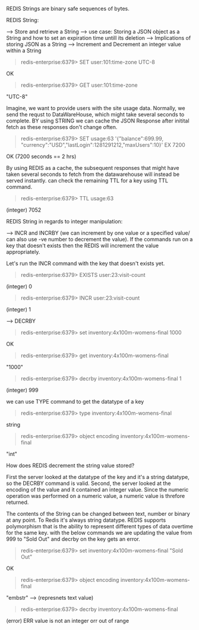 REDIS Strings are binary safe sequences of bytes.

REDIS String:

--> Store and retrieve a String
--> use case: Storing a JSON object as a String and how to set an expiration time untill its deletion
--> Implications of storing JSON as a String
--> Increment and Decrement an integer value within a String

> redis-enterprise:6379> SET user:101:time-zone UTC-8

OK

> redis-enterprise:6379> GET user:101:time-zone

"UTC-8"

Imagine, we want to provide users with the site usage data. Normally, we send the requst to DataWareHouse, which might take several seconds to complete. BY using STRING we can cache the JSON Response after initital fetch as these responses don't change often.

> redis-enterprise:6379> SET usage:63 '{"balance":699.99, "currency":"USD","lastLogin":1281291212,"maxUsers":10}' EX 7200

OK (7200 seconds == 2 hrs)

By using REDIS as a cache, the subsequent responses that might have taken several seconds to fetch from the datawarehouse will instead be served instantly. 
can check the remaining TTL for a key using TTL command.

> redis-enterprise:6379> TTL usage:63

(integer) 7052

REDIS String in regards to integer manipulation:

--> INCR and INCRBY (we can increment by one value or a specified value/ can also use -ve number to decrement the value). If the commands run on a key that doesn't exists then the REDIS will increment the value appropriately.

Let's run the INCR command with the key that doesn't exists yet.

> redis-enterprise:6379> EXISTS user:23:visit-count

(integer) 0

> redis-enterprise:6379> INCR user:23:visit-count

(integer) 1

--> DECRBY

> redis-enterprise:6379> set inventory:4x100m-womens-final 1000

OK

> redis-enterprise:6379> get inventory:4x100m-womens-final

"1000"

> redis-enterprise:6379> decrby inventory:4x100m-womens-final 1

(integer) 999

we can use TYPE command to get the datatype of a key

> redis-enterprise:6379> type inventory:4x100m-womens-final

string

> redis-enterprise:6379> object encoding inventory:4x100m-womens-final

"int"

How does REDIS decrement the string value stored?

First the server looked at the datatype of the key and it's a string datatype, so the DECRBY command is valid.
Second, the server looked at the encoding of the value and it contained an integer value.
Since the numeric operation was performed on a numeric value, a numeric value is threfore returned.

The contents of the String can be changed between text, number or binary at any point. To Redis it's always string datatype. REDIS supports polymorphism that is the ability to represent different types of data overtime for the same key. with the below commands we are updating the value from 999 to "Sold Out" and decrby on the key gets an error.

> redis-enterprise:6379> set inventory:4x100m-womens-final "Sold Out"

OK

> redis-enterprise:6379> object encoding inventory:4x100m-womens-final

"embstr" --> (represnets text value)

> redis-enterprise:6379> decrby inventory:4x100m-womens-final

(error) ERR value is not an integer orr out of range 
